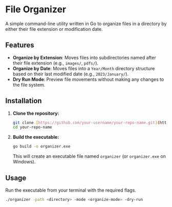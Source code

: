 # File Organizer

A simple command-line utility written in Go to organize files in a directory by either their file extension or modification date.

## Features

-   **Organize by Extension**: Moves files into subdirectories named after their file extension (e.g., `images/`, `pdfs/`).
-   **Organize by Date**: Moves files into a `Year/Month` directory structure based on their last modified date (e.g., `2023/January/`).
-   **Dry Run Mode**: Preview file movements without making any changes to the file system.

## Installation

1.  **Clone the repository:**
    ```bash
    git clone [https://github.com/your-username/your-repo-name.git](https://github.com/your-username/your-repo-name.git)
    cd your-repo-name
    ```
2.  **Build the executable:**
    ```bash
    go build -o organizer.exe
    ```
    This will create an executable file named `organizer` (or `organizer.exe` on Windows).

## Usage

Run the executable from your terminal with the required flags.

```bash
./organizer -path <directory> -mode <organize-mode> -dry-run
